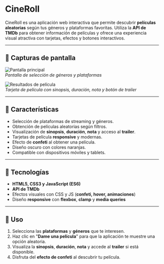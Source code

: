 # CineRoll

CineRoll es una aplicación web interactiva que permite descubrir **películas aleatorias** según tus géneros y plataformas favoritas. Utiliza la **API de TMDb** para obtener información de películas y ofrece una experiencia visual atractiva con tarjetas, efectos y botones interactivos.

---

## 🔹 Capturas de pantalla

![Pantalla principal](img/screenshot1.png)  
*Pantalla de selección de géneros y plataformas*

![Resultados de película](img/screenshot2.png)  
*Tarjeta de película con sinopsis, duración, nota y botón de trailer*

---

## 🔹 Características

- Selección de plataformas de streaming y géneros.  
- Obtención de películas aleatorias según filtros.  
- Visualización de **sinopsis**, **duración**, **nota** y acceso al **trailer**.  
- Tarjetas de película **responsive** y modernas.  
- Efecto de **confeti** al obtener una película.  
- Diseño oscuro con colores naranjas.  
- Compatible con dispositivos móviles y tablets.  

---

## 🔹 Tecnologías

- **HTML5, CSS3 y JavaScript (ES6)**  
- **API de TMDb**  
- Efectos visuales con CSS y JS (**confeti, hover, animaciones**)  
- Diseño **responsive** con **flexbox**, **clamp** y **media queries**  

---

## 🔹 Uso

1. Selecciona las **plataformas** y **géneros** que te interesen.  
2. Haz clic en "**Dame una película**" para que la aplicación te muestre una opción aleatoria.  
3. Visualiza la **sinopsis**, **duración**, **nota** y accede al **trailer** si está disponible.  
4. Disfruta del **efecto de confeti** al descubrir tu película.  